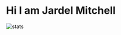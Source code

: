 # Hi I am Jardel Mitchell



<img alt="stats" src ="https://github-readme-stats.vercel.app/api?username=Jdmitchel&show_icons=true&theme=gruvbox"/> 
<p hidden style="display:none;"> Credit to [Anurag's GitHub stats] </p>  
